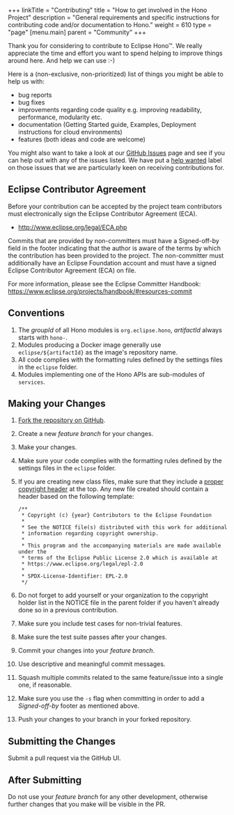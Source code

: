 +++
linkTitle = "Contributing"
title = "How to get involved in the Hono Project"
description = "General requirements and specific instructions for contributing code and/or documentation to Hono."
weight = 610
type = "page"
[menu.main]
    parent = "Community"
+++

Thank you for considering to contribute to Eclipse Hono&trade;. We really appreciate the time and effort you want to
spend helping to improve things around here. And help we can use :-)
<!--more-->

Here is a (non-exclusive, non-prioritized) list of things you might be able to help us with:

* bug reports
* bug fixes
* improvements regarding code quality e.g. improving readability, performance, modularity etc.
* documentation (Getting Started guide, Examples, Deployment instructions for cloud environments)
* features (both ideas and code are welcome)

You might also want to take a look at our [GitHub Issues](https://github.com/eclipse-hono/hono/issues) page and see if you can help out with any of the issues listed. We have put a [help wanted](https://github.com/eclipse-hono/hono/labels/help%20wanted) label on those issues that we are particularly keen on receiving contributions for.

## Eclipse Contributor Agreement

Before your contribution can be accepted by the project team contributors must
electronically sign the Eclipse Contributor Agreement (ECA).

* http://www.eclipse.org/legal/ECA.php

Commits that are provided by non-committers must have a Signed-off-by field in
the footer indicating that the author is aware of the terms by which the
contribution has been provided to the project. The non-committer must
additionally have an Eclipse Foundation account and must have a signed Eclipse
Contributor Agreement (ECA) on file.

For more information, please see the Eclipse Committer Handbook:
https://www.eclipse.org/projects/handbook/#resources-commit

## Conventions

1. The *groupId* of all Hono modules is `org.eclipse.hono`, *artifactId* always starts with `hono-`.
1. Modules producing a Docker image generally use `eclipse/${artifactId}` as the image's repository name.
1. All code complies with the formatting rules defined by the settings files in the `eclipse` folder.
1. Modules implementing one of the Hono APIs are sub-modules of `services`.

## Making your Changes

1. [Fork the repository on GitHub](https://github.com/eclipse-hono/hono/fork).
2. Create a new *feature branch* for your changes.
3. Make your changes.
4. Make sure your code complies with the formatting rules defined by the settings files in the `eclipse` folder.
5.  If you are creating new class files, make sure that they include a [proper copyright header](https://www.eclipse.org/projects/handbook/#ip-copyright-headers) at the top.
    Any new file created should contain a header based on the following template:

        /**
         * Copyright (c) {year} Contributors to the Eclipse Foundation
         *
         * See the NOTICE file(s) distributed with this work for additional
         * information regarding copyright ownership.
         *
         * This program and the accompanying materials are made available under the
         * terms of the Eclipse Public License 2.0 which is available at
         * https://www.eclipse.org/legal/epl-2.0
         *
         * SPDX-License-Identifier: EPL-2.0
         */

6. Do not forget to add yourself or your organization to the copyright holder list in the NOTICE file in the parent folder if you haven't already done so in a previous contribution.
7. Make sure you include test cases for non-trivial features.
8. Make sure the test suite passes after your changes.
9. Commit your changes into your *feature branch*.
10. Use descriptive and meaningful commit messages.
11. Squash multiple commits related to the same feature/issue into a single one, if reasonable.
12. Make sure you use the `-s` flag when committing in order to add a *Signed-off-by* footer as mentioned above.
13. Push your changes to your branch in your forked repository.

## Submitting the Changes

Submit a pull request via the GitHub UI.

## After Submitting

Do not use your *feature branch* for any other development, otherwise further changes that you make will be visible in the PR.

